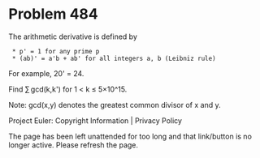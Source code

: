 #   Problem 484

   The arithmetic derivative is defined by

     * p' = 1 for any prime p
     * (ab)' = a'b + ab' for all integers a, b (Leibniz rule)

   For example, 20' = 24.

   Find ∑ gcd(k,k') for 1 < k ≤ 5×10^15.

   Note: gcd(x,y) denotes the greatest common divisor of x and y.

   Project Euler: Copyright Information | Privacy Policy

   The page has been left unattended for too long and that link/button is no
   longer active. Please refresh the page.
